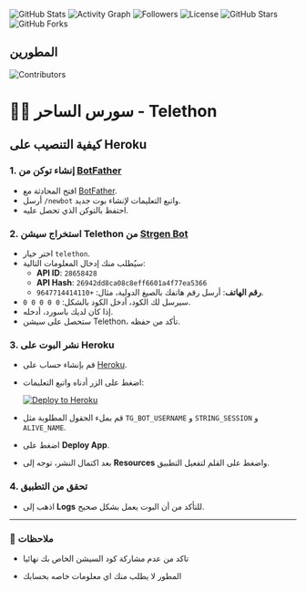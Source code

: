 ![GitHub Stats](https://github-readme-stats.vercel.app/api?username=Qrh9&show_icons=true)
![Activity Graph](https://github-readme-activity-graph.vercel.app/graph?username=Qrh9&theme=react-dark)
![Followers](https://img.shields.io/github/followers/Qrh9?style=social)
![License](https://img.shields.io/github/license/Qrh9/SaherIQ?color=blue)
![GitHub Stars](https://img.shields.io/github/stars/Qrh9/SaherIQ?style=social)
![GitHub Forks](https://img.shields.io/github/forks/Qrh9/SaherIQ?style=social)

## المطورين
![Contributors](https://contrib.rocks/image?repo=Qrh9/SaherAr)




# 🧙‍♂️ سورس الساحر - Telethon 

## كيفية التنصيب على Heroku

### 1. إنشاء توكن من [BotFather](https://t.me/botfather)
- افتح المحادثة مع [BotFather](https://t.me/botfather).
- أرسل `/newbot` واتبع التعليمات لإنشاء بوت جديد.
- احتفظ بالتوكن الذي تحصل عليه.

### 2. استخراج سيشن Telethon من [Strgen Bot](https://t.me/strgen_bot)
- اختر خيار `telethon`.
- سيُطلب منك إدخال المعلومات التالية:
  - **API ID**: `28658428`
  - **API Hash**: `26942dd8ca08c8eff6601a4f77ea5366`
  - **رقم الهاتف**: أرسل رقم هاتفك بالصيغ الدولية، مثال: `+9647714414110`.
- سيرسل لك الكود، أدخل الكود بالشكل: `0 0 0 0 0`.
- إذا كان لديك باسورد، أدخله.
- ستحصل على سيشن Telethon، تأكد من حفظه.

### 3. نشر البوت على Heroku
- قم بإنشاء حساب على [Heroku](https://heroku.com).
- اضغط على الزر أدناه واتبع التعليمات:

  [![Deploy to Heroku](https://www.herokucdn.com/deploy/button.svg)](https://dashboard.heroku.com/new?template=https://github.com/Qrh9/SaherIQ/tree/SHRU)

- قم بملء الحقول المطلوبة مثل `TG_BOT_USERNAME` و `STRING_SESSION` و `ALIVE_NAME`.
- اضغط على **Deploy App**.
- بعد اكتمال النشر، توجه إلى **Resources** واضغط على القلم لتفعيل التطبيق.

### 4. تحقق من التطبيق
- اذهب إلى **Logs** للتأكد من أن البوت يعمل بشكل صحيح.

---

### 📜 ملاحظات
- تاكد من عدم مشاركة كود السيشن الخاص بك نهائيا 

- المطور لا يطلب منك اي معلومات خاصه بحسابك 